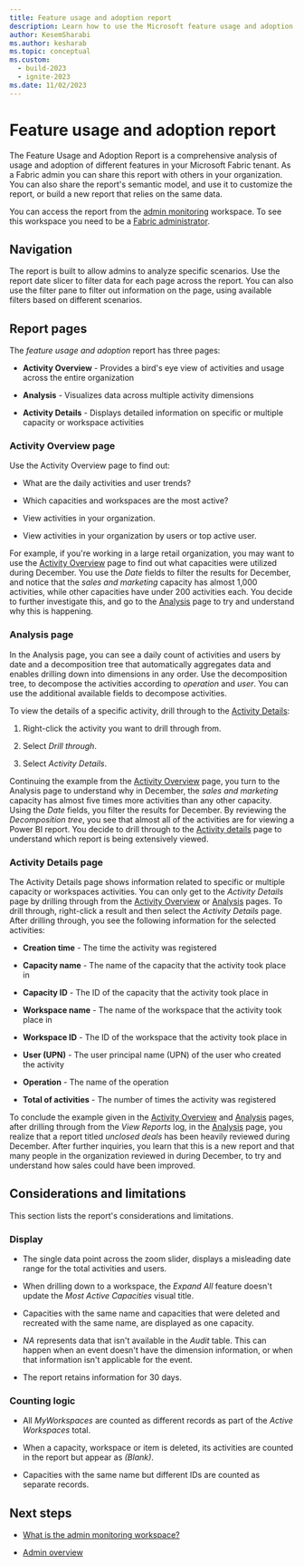 ```yaml
---
title: Feature usage and adoption report
description: Learn how to use the Microsoft feature usage and adoption report.
author: KesemSharabi
ms.author: kesharab
ms.topic: conceptual
ms.custom:
  - build-2023
  - ignite-2023
ms.date: 11/02/2023
---
```


# Feature usage and adoption report

The Feature Usage and Adoption Report is a comprehensive analysis of usage and adoption of different features in your Microsoft Fabric tenant. As a Fabric admin you can share this report with others in your organization. You can also share the report's semantic model, and use it to customize the report, or build a new report that relies on the same data.

You can access the report from the [admin monitoring](monitoring-workspace.md) workspace. To see this workspace you need to be a [Fabric administrator](microsoft-fabric-admin.md#power-platform-and-fabric-admin-roles).

## Navigation

The report is built to allow admins to analyze specific scenarios. Use the report date slicer to filter data for each page across the report. You can also use the filter pane to filter out information on the page, using available filters based on different scenarios.

## Report pages

The *feature usage and adoption* report has three pages:

* **Activity Overview** - Provides a bird's eye view of activities and usage across the entire organization

* **Analysis** - Visualizes data across multiple activity dimensions

* **Activity Details** - Displays detailed information on specific or multiple capacity or workspace activities

### Activity Overview page

Use the Activity Overview page to find out:

* What are the daily activities and user trends?

* Which capacities and workspaces are the most active?

* View activities in your organization.

* View activities in your organization by users or top active user.

For example, if you're working in a large retail organization, you may want to use the [Activity Overview](#activity-overview-page) page to find out what capacities were utilized during December. You use the *Date* fields to filter the results for December, and notice that the *sales and marketing* capacity has almost 1,000 activities, while other capacities have under 200 activities each. You decide to further investigate this, and go to the [Analysis](#analysis-page) page to try and understand why this is happening.

### Analysis page

In the Analysis page, you can see a daily count of activities and users by date and a decomposition tree that automatically aggregates data and enables drilling down into dimensions in any order. Use the decomposition tree, to decompose the activities according to *operation* and *user*. You can use the additional available fields to decompose activities.

To view the details of a specific activity, drill through to the [Activity Details](#activity-details-page):

1. Right-click the activity you want to drill through from.

2. Select *Drill through*.

3. Select *Activity Details*.

Continuing the example from the [Activity Overview](#activity-overview-page) page, you turn to the Analysis page to understand why in December, the *sales and marketing* capacity has almost five times more activities than any other capacity. Using the *Date* fields, you filter the results for December. By reviewing the *Decomposition tree*, you see that almost all of the activities are for viewing a Power BI report. You decide to drill through to the [Activity details](#activity-details-page) page to understand which report is being extensively viewed.

### Activity Details page

The Activity Details page shows information related to specific or multiple capacity or workspaces activities. You can only get to the *Activity Details* page by drilling through from the [Activity Overview](#activity-overview-page) or [Analysis](#analysis-page) pages. To drill through, right-click a result and then select the *Activity Details* page. After drilling through, you see the following information for the selected activities:

* **Creation time** - The time the activity was registered

* **Capacity name** - The name of the capacity that the activity took place in

* **Capacity ID** - The ID of the capacity that the activity took place in

* **Workspace name** - The name of the workspace that the activity took place in

* **Workspace ID** - The ID of the workspace that the activity took place in

* **User (UPN)** - The user principal name (UPN) of the user who created the activity

* **Operation** - The name of the operation

* **Total of activities** - The number of times the activity was registered

To conclude the example given in the [Activity Overview](#activity-overview-page) and [Analysis](#analysis-page) pages, after drilling through from the *View Reports* log, in the [Analysis](#analysis-page) page, you realize that a report titled *unclosed deals* has been heavily reviewed during December. After further inquiries, you learn that this is a new report and that many people in the organization reviewed in during December, to try and understand how sales could have been improved.

## Considerations and limitations

This section lists the report's considerations and limitations.

### Display

* The single data point across the zoom slider, displays a misleading date range for the total activities and users.

* When drilling down to a workspace, the *Expand All* feature doesn't update the *Most Active Capacities* visual title.

* Capacities with the same name and capacities that were deleted and recreated with the same name, are displayed as one capacity.

* *NA* represents data that isn't available in the *Audit* table. This can happen when an event doesn't have the dimension information, or when that information isn't applicable for the event.

* The report retains information for 30 days.

### Counting logic

* All *MyWorkspaces* are counted as different records as part of the *Active Workspaces* total.

* When a capacity, workspace or item is deleted, its activities are counted in the report but appear as *(Blank)*.

* Capacities with the same name but different IDs are counted as separate records.

## Next steps

* [What is the admin monitoring workspace?](monitoring-workspace.md)

* [Admin overview](microsoft-fabric-admin.md)
